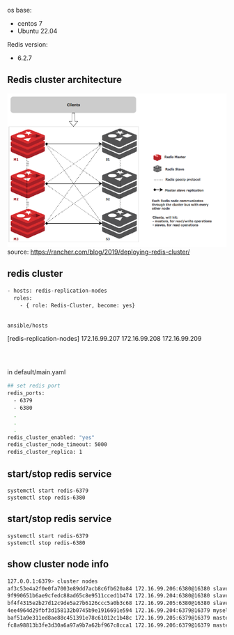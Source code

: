 



os base:
  - centos 7
  - Ubuntu 22.04

Redis version:
  - 6.2.7


## Redis cluster architecture
![Screenshot](redis-cluster.png)
source: https://rancher.com/blog/2019/deploying-redis-cluster/



## redis cluster 

```bash
- hosts: redis-replication-nodes
  roles:
    - { role: Redis-Cluster, become: yes}

```


```

ansible/hosts

```
[redis-replication-nodes]
172.16.99.207 
172.16.99.208
172.16.99.209 
```



```
 in default/main.yaml
``` bash
## set redis port
redis_ports: 
  - 6379
  - 6380
  .
  .
  .
redis_cluster_enabled: "yes"
redis_cluster_node_timeout: 5000
redis_cluster_replica: 1
````




## start/stop redis service
```
systemctl start redis-6379
systemctl stop redis-6380

```



## start/stop redis service
```
systemctl start redis-6379
systemctl stop redis-6380

```




## show cluster node info
```bash
127.0.0.1:6379> cluster nodes
af3c53e4a2f0e0fa7003e89dd7acb8c6fb620a84 172.16.99.206:6380@16380 slave baf51a9e311ed8ae88c451391e78c61012c1b48c 0 1654696380000 2 connected
9f990651b6ae9cfedc88ad65c8e9511cced1b474 172.16.99.204:6380@16380 slave fc8a98813b3fe3d30a6a97a9b7a62bf967c8cca1 0 1654696379000 3 connected
bf4f4315e2b27d12c9de5a27b6126ccc5a0b3c68 172.16.99.205:6380@16380 slave 4ee4964d29fbf3d158132b0745b9e1916691e594 0 1654696379051 1 connected
4ee4964d29fbf3d158132b0745b9e1916691e594 172.16.99.204:6379@16379 myself,master - 0 1654696378000 1 connected 0-5460
baf51a9e311ed8ae88c451391e78c61012c1b48c 172.16.99.205:6379@16379 master - 0 1654696380000 2 connected 5461-10922
fc8a98813b3fe3d30a6a97a9b7a62bf967c8cca1 172.16.99.206:6379@16379 master - 0 1654696380757 3 connected 10923-16383

```